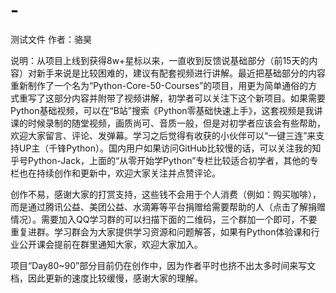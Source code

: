 # -
测试文件
作者：骆昊

说明：从项目上线到获得8w+星标以来，一直收到反馈说基础部分（前15天的内容）对新手来说是比较困难的，建议有配套视频进行讲解。最近把基础部分的内容重新制作了一个名为“Python-Core-50-Courses”的项目，用更为简单通俗的方式重写了这部分内容并附带了视频讲解，初学者可以关注下这个新项目。如果需要Python基础视频，可以在“B站”搜索《Python零基础快速上手》，这套视频是我讲课的时候录制的随堂视频，画质尚可、音质一般，但是对初学者应该会有些帮助，欢迎大家留言、评论、发弹幕。学习之后觉得有收获的小伙伴可以“一键三连”来支持UP主（千锋Python）。国内用户如果访问GitHub比较慢的话，可以关注我的知乎号Python-Jack，上面的“从零开始学Python”专栏比较适合初学者，其他的专栏也在持续创作和更新中，欢迎大家关注并点赞评论。

创作不易，感谢大家的打赏支持，这些钱不会用于个人消费（例如：购买咖啡），而是通过腾讯公益、美团公益、水滴筹等平台捐赠给需要帮助的人（点击了解捐赠情况）。需要加入QQ学习群的可以扫描下面的二维码，三个群加一个即可，不要重复进群。学习群会为大家提供学习资源和问题解答，如果有Python体验课和行业公开课会提前在群里通知大家，欢迎大家加入。

项目“Day80~90”部分目前仍在创作中，因为作者平时也挤不出太多时间来写文档，因此更新的速度比较缓慢，感谢大家的理解。
